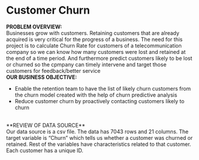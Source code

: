 # Customer Churn
**PROBLEM OVERVIEW:**</br>
Businesses grow with customers. Retaining customers that are already acquired is very critical for the progress of a business. The need for this project is to calculate Churn Rate for customers of a telecommunication company so we can know how many customers were lost and retained at the end of a time period. And furthermore predict customers likely to be lost or churned so the cpmpany can timely intervene and target those customers for feedback/better service
</br>
**OUR BUSINESS OBJECTIVE:**</br>
- Enable the retention team to have the list of likely churn customers from the churn model created with the help of churn predictive analysis
- Reduce customer churn by proactively contacting customers likely to churn
</br>
**REVIEW OF DATA SOURCE** </br>
Our data source is a csv file.
The data has 7043 rows and 21 columns. The target variable is “Churn” which tells us whether a customer was churned or retained. Rest of the variables have characteristics related to that customer. Each customer has a unique ID.

